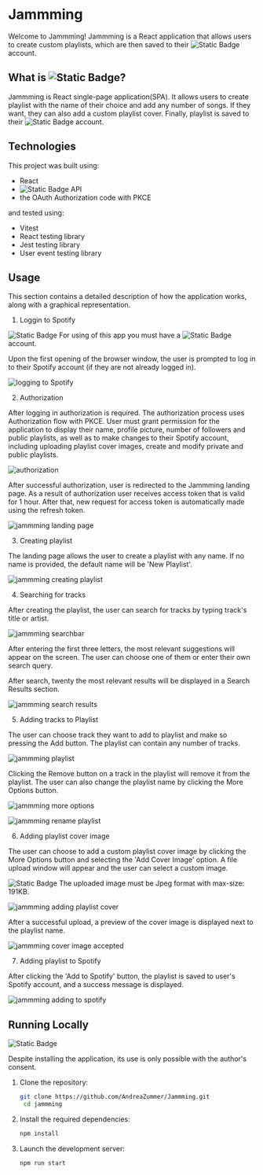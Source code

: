 # Jammming

Welcome to Jammming!
Jammming is a React application that allows users to create custom playlists, which are then saved to their ![Static Badge](https://img.shields.io/badge/Spotify-green) account.

## What is ![Static Badge](https://img.shields.io/badge/Jammming-53cba1)?

Jammming is React single-page application(SPA). It allows users to create playlist with the name of their choice and add any number of songs. If they want, they can also add a custom playlist cover. Finally, playlist is saved to their ![Static Badge](https://img.shields.io/badge/Spotify-green) account.

## Technologies 

This project was built using:

- React
- ![Static Badge](https://img.shields.io/badge/Spotify-green) API
- the OAuth Authorization code with PKCE 

and tested using:

- Vitest
- React testing library
- Jest testing library
- User event testing library

## Usage

This section contains a detailed description of how the application works, along with a graphical representation.

1. Loggin to Spotify

![Static Badge](https://img.shields.io/badge/!Note-red) For using of this app you must have a ![Static Badge](https://img.shields.io/badge/Spotify-green) account.

Upon the first opening of the browser window, the user is prompted to log in to their Spotify account (if they are not already logged in).

![logging to Spotify](https://github.com/AndreaZummer/Jammming/blob/88eedbce28b668d387d3c23c9115ff9c82f9e598/screenshots/loggin.png)

2. Authorization 

After logging in authorization is required. The authorization process uses Authorization flow with PKCE. User must grant permission for the application to display their name, profile picture, number of followers and public playlists, as well as to make changes to their Spotify account, including uploading playlist cover images, create and modify private and public playlists. 

![authorization](https://github.com/AndreaZummer/Jammming/blob/88eedbce28b668d387d3c23c9115ff9c82f9e598/screenshots/authorization.png)

After successful authorization, user is redirected to the Jammming landing page. As a result of authorization user receives access token that is valid for 1 hour. After that, new request for access token is automatically made using the refresh token.

![jammming landing page](https://github.com/AndreaZummer/Jammming/blob/88eedbce28b668d387d3c23c9115ff9c82f9e598/screenshots/Landing-page.png)

3. Creating playlist

The landing page allows the user to create a playlist with any name.
If no name is provided, the default name will be 'New Playlist'.

![jammming creating playlist](https://github.com/AndreaZummer/Jammming/blob/f5f8dc030e91598002035236ec80e014ba3b5d9c/screenshots/creating-playlist.png)

4. Searching for tracks

After creating the playlist, the user can search for tracks by typing track's title or artist.

![jammming searchbar](https://github.com/AndreaZummer/Jammming/blob/691a4935a94153ff1d3c2a948280dc2a412d8141/screenshots/Searchbar.png)

After entering the first three letters, the most relevant suggestions will appear on the screen. The user can choose one of them or enter their own search query.



After search, twenty the most relevant results will be displayed in a Search Results section.

![jammming search results](https://github.com/AndreaZummer/Jammming/blob/f5f8dc030e91598002035236ec80e014ba3b5d9c/screenshots/First%20search.png)

5. Adding tracks to Playlist

The user can choose track they want to add to playlist and make so pressing the Add button. The playlist can contain any number of tracks.

![jammming playlist](https://github.com/AndreaZummer/Jammming/blob/507218ef3743615db70d1b508f11602bd4637eee/screenshots/playlist.png)

Clicking the Remove button on a track in the playlist will remove it from the playlist.
The user can also change the playlist name by clicking the More Options button.

![jammming more options](https://github.com/AndreaZummer/Jammming/blob/507218ef3743615db70d1b508f11602bd4637eee/screenshots/More-options.png)

![jammming rename playlist](https://github.com/AndreaZummer/Jammming/blob/507218ef3743615db70d1b508f11602bd4637eee/screenshots/Rename.png)

6. Adding playlist cover image

The user can choose to add a custom playlist cover image by clicking the More Options button and selecting the 'Add Cover Image' option. A file upload window will appear and the user can select a custom image.

![Static Badge](https://img.shields.io/badge/!Note-red) The uploaded image must be Jpeg format with max-size: 191KB. 

![jammming adding playlist cover](https://github.com/AndreaZummer/Jammming/blob/507218ef3743615db70d1b508f11602bd4637eee/screenshots/Add-playlist-cover.png)

After a successful upload, a preview of the cover image is displayed next to the playlist name.

![jammming cover image accepted](https://github.com/AndreaZummer/Jammming/blob/507218ef3743615db70d1b508f11602bd4637eee/screenshots/Cover%20changed.png)

7. Adding playlist to Spotify

After clicking the 'Add to Spotify' button, the playlist is saved to user's Spotify account, and a success message is displayed.

![jammming adding to spotify](https://github.com/AndreaZummer/Jammming/blob/507218ef3743615db70d1b508f11602bd4637eee/screenshots/Success.png)

## Running Locally

![Static Badge](https://img.shields.io/badge/!Important%20Notice-red)

Despite installing the application, its use is only possible with the author's consent.

1. Clone the repository:

   ```sh
   git clone https://github.com/AndreaZummer/Jammming.git
    cd jammming
   ```

2. Install the required dependencies:

   ```sh
   npm install
   ```

3. Launch the development server:

   ```sh
   npm run start
   ```